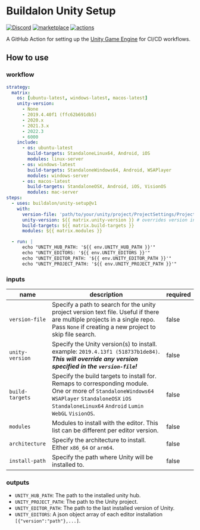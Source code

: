 # Buildalon Unity Setup

[![Discord](https://img.shields.io/discord/939721153688264824.svg?label=&logo=discord&logoColor=ffffff&color=7389D8&labelColor=6A7EC2)](https://discord.gg/VM9cWJ9rjH) [![marketplace](https://img.shields.io/static/v1?label=&labelColor=505050&message=Buildalon%20Actions&color=FF1E6F&logo=github-actions&logoColor=0076D6)](https://github.com/marketplace?query=buildalon) [![actions](https://github.com/buildalon/unity-setup/actions/workflows/validate.yml/badge.svg?branch=main&event=push)](https://github.com/buildalon/unity-setup/actions/workflows/validate.yml)

A GitHub Action for setting up the [Unity Game Engine](https://unity.com) for CI/CD workflows.

## How to use

### workflow

```yaml
strategy:
  matrix:
    os: [ubuntu-latest, windows-latest, macos-latest]
    unity-version:
      - None
      - 2019.4.40f1 (ffc62b691db5)
      - 2020.x
      - 2021.3.x
      - 2022.3
      - 6000
    include:
      - os: ubuntu-latest
        build-targets: StandaloneLinux64, Android, iOS
        modules: linux-server
      - os: windows-latest
        build-targets: StandaloneWindows64, Android, WSAPlayer
        modules: windows-server
      - os: macos-latest
        build-targets: StandaloneOSX, Android, iOS, VisionOS
        modules: mac-server
steps:
  - uses: buildalon/unity-setup@v1
    with:
      version-file: 'path/to/your/unity/project/ProjectSettings/ProjectVersion.txt'
      unity-version: ${{ matrix.unity-version }} # overrides version in version-file
      build-targets: ${{ matrix.build-targets }}
      modules: ${{ matrix.modules }}

  - run: |
      echo "UNITY_HUB_PATH: '${{ env.UNITY_HUB_PATH }}'"
      echo "UNITY_EDITORS: '${{ env.UNITY_EDITORS }}'"
      echo "UNITY_EDITOR_PATH: '${{ env.UNITY_EDITOR_PATH }}'"
      echo "UNITY_PROJECT_PATH: '${{ env.UNITY_PROJECT_PATH }}'"
```

### inputs

| name | description | required |
| ----------- | ----------- | ----------- |
| `version-file` | Specify a path to search for the unity project version text file. Useful if there are multiple projects in a single repo. Pass `None` if creating a new project to skip file search. | false |
| `unity-version` | Specify the Unity version(s) to install. example: `2019.4.13f1 (518737b1de84)`. ***This will override any version specified in the `version-file`!*** | false |
| `build-targets` | Specify the build targets to install for. Remaps to corresponding module. One or more of `StandaloneWindows64` `WSAPlayer` `StandaloneOSX` `iOS` `StandaloneLinux64` `Android` `Lumin` `WebGL` `VisionOS`. | false |
| `modules` | Modules to install with the editor. This list can be different per editor version. | false |
| `architecture` | Specify the architecture to install. Either `x86_64` or `arm64`. | false |
| `install-path` | Specify the path where Unity will be installed to. | false |

### outputs

- `UNITY_HUB_PATH`: The path to the installed unity hub.
- `UNITY_PROJECT_PATH`: The path to the Unity project.
- `UNITY_EDITOR_PATH`: The path to the last installed version of Unity.
- `UNITY_EDITORS`: A json object array of each editor installation `[{"version":"path"},...]`.
